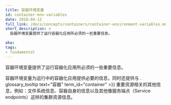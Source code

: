 ```yaml
---
title: 容器环境变量
id: container-env-variables
date: 2018-04-12
full_link: /docs/concepts/containers/container-environment-variables.md
short_description: >
  容器环境变量提供了运行容器化应用所必须的一些重要信息。

aka: 
tags:
- fundamental
---
```


<!--
---
title: Container Environment Variables
id: container-env-variables
date: 2018-04-12
full_link: /docs/concepts/containers/container-environment-variables.md
short_description: >
  Container environment variables are name=value pairs that provide useful information into containers running in a Pod.

aka: 
tags:
- fundamental
---
-->

<!--
 Container environment variables are name=value pairs that provide useful information into containers running in a Pod.
-->

  容器环境变量提供了运行容器化应用所必须的一些重要信息。

<!--more-->
<!--
Container environment variables provide information that is required by the running containerized applications along with information about important resources to the . glossary_tooltip text="Containers" term_id="container" >}}. For example, file system details, information about the container itself, and other cluster resources such as service endpoints.
-->

  容器环境变量为运行中的容器化应用提供必要的信息，同时还提供与 . glossary_tooltip text="容器" term_id="container" >}} 重要资源相关的其他信息，例如：文件系统信息、容器自身的信息以及其他像服务端点（Service endpoints）这样的集群资源信息。
